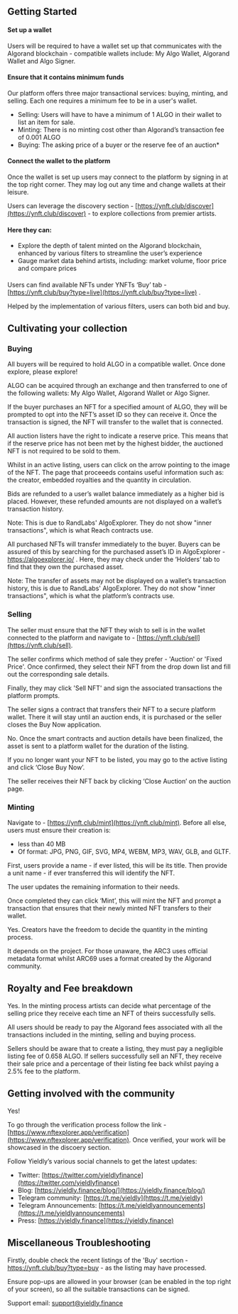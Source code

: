 ## Getting Started

<div faq="How can I get started with using the marketplace?">

#### Set up a wallet

Users will be required to have a wallet set up that communicates with the Algorand blockchain - compatible wallets include: My Algo Wallet, Algorand Wallet and Algo Signer.

#### Ensure that it contains minimum funds

Our platform offers three major transactional services: buying, minting, and selling. Each one requires a minimum fee to be in a user's wallet.

- Selling: Users will have to have a minimum of 1 ALGO in their wallet to list an item for sale.
- Minting: There is no minting cost other than Algorand’s transaction fee of 0.001 ALGO
- Buying: The asking price of a buyer or the reserve fee of an auction\*

#### Connect the wallet to the platform

Once the wallet is set up users may connect to the platform by signing in at the top right corner. They may log out any time and change wallets at their leisure.

</div>

<div faq="Where can I learn more about Algorand’s NFT ecosystem?">

Users can leverage the discovery section - [https://ynft.club/discover](https://ynft.club/discover) - to explore collections from premier artists.

#### Here they can:

- Explore the depth of talent minted on the Algorand blockchain, enhanced by various filters to streamline the user’s experience
- Gauge market data behind artists, including: market volume, floor price and compare prices

</div>

<div faq="Where can I find NFTs to acquire?">

#### 

Users can find available NFTs under YNFTs ‘Buy’ tab - [https://ynft.club/buy?type=live](https://ynft.club/buy?type=live) .

Helped by the implementation of various filters, users can both bid and buy.

</div>

## Cultivating your collection

### Buying

<div faq="How can I buy an NFT?">

All buyers will be required to hold ALGO in a compatible wallet. Once done explore, please explore!

ALGO can be acquired through an exchange and then transferred to one of the following wallets: My Algo Wallet, Algorand Wallet or Algo Signer.

</div>

<div faq="What happens once I purchase an NFT?">

If the buyer purchases an NFT for a specified amount of ALGO, they will be prompted to opt into the NFT’s asset ID so they can receive it. Once the transaction is signed, the NFT will transfer to the wallet that is connected.

</div>

<div faq="I was the highest bidder in an auction but did not win. Why is this?">

All auction listers have the right to indicate a reserve price. This means that if the reserve price has not been met by the highest bidder, the auctioned NFT is not required to be sold to them.

</div>

<div faq="How can I learn more about the NFT I intend to buy?">

Whilst in an active listing, users can click on the arrow pointing to the image of the NFT. The page that proceeeds contains useful information such as: the creator, embedded royalties and the quantity in circulation.

</div>

<div faq="I have been outbid, but my bid has not returned to my wallet. Why does this occur?">

Bids are refunded to a user’s wallet balance immediately as a higher bid is placed. However, these refunded amounts are not displayed on a wallet’s transaction history. 

Note: This is due to RandLabs' AlgoExplorer. They do not show "inner transactions", which is what Reach contracts use.

</div>

<div faq="I have purchased an NFT using the ‘Buy Now Function’ and it does not show in my wallet’s transaction history. What should I do?">

All purchased NFTs will transfer immediately to the buyer. Buyers can be assured of this by searching for the purchased asset’s ID in AlgoExplorer - https://algoexplorer.io/ . Here, they may check under the ‘Holders’ tab to find that they own the purchased asset.

Note: The transfer of assets may not be displayed on a wallet’s transaction history, this is due to RandLabs' AlgoExplorer. They do not show "inner transactions", which is what the platform’s contracts use.

</div>

### Selling

<div faq="How can I sell an NFT?">

The seller must ensure that the NFT they wish to sell is in the wallet connected to the platform and navigate to - [https://ynft.club/sell](https://ynft.club/sell).

The seller confirms which method of sale they prefer - 'Auction' or 'Fixed Price'. Once confirmed, they select their NFT from the drop down list and fill out the corresponding sale details.

Finally, they may click 'Sell NFT' and sign the associated transactions the platform prompts.

</div>

<div faq="What happens once I list an item for sale?">

The seller signs a contract that transfers their NFT to a secure platform wallet. There it will stay until an auction ends, it is purchased or the seller closes the Buy Now application.

</div>

<div faq="Can I edit my auction details?">

No. Once the smart contracts and auction details have been finalized, the asset is sent to a platform wallet for the duration of the listing.

</div>

<div faq="What should I do if I no longer want my NFT to be sold or listed?">

If you no longer want your NFT to be listed, you may go to the active listing and click ‘Close Buy Now’.

</div>

<div faq="The auction period has finished with no bidders, how may I retrieve my NFT?">

The seller receives their NFT back by clicking ‘Close Auction’ on the auction page.

</div>

### Minting

<div faq="How can I mint an NFT?">

Navigate to - [https://ynft.club/mint](https://ynft.club/mint). Before all else, users must ensure their creation is:

- less than 40 MB
- Of format: JPG, PNG, GIF, SVG, MP4, WEBM, MP3, WAV, GLB, and GLTF.

First, users provide a name - if ever listed, this will be its title. Then provide a unit name - if ever transferred this will identify the NFT.

The user updates the remaining information to their needs.

Once completed they can click ‘Mint’, this will mint the NFT and prompt a transaction that ensures that their newly minted NFT transfers to their wallet.

</div>

<div faq="Can I mint more than one NFT?">

Yes. Creators have the freedom to decide the quantity in the minting process.

</div>

<div faq="Which ARC Standard should l use?">

It depends on the project. For those unaware, the ARC3 uses official metadata format whilst ARC69 uses a format created by the Algorand community.

</div>

## Royalty and Fee breakdown

<div faq="Can creators control the royalties they receive?">

Yes. In the minting process artists can decide what percentage of the selling price they receive each time an NFT of theirs successfully sells.

</div>

<div faq="What fees should I consider when using the platform?">

All users should be ready to pay the Algorand fees associated with all the transactions included in the minting, selling and buying process.

Sellers should be aware that to create a listing, they must pay a negligible listing fee of 0.658 ALGO. If sellers successfully sell an NFT, they receive their sale price and a percentage of their listing fee back whilst paying a 2.5% fee to the platform.

</div>

## Getting involved with the community

<div faq="Can I get my personally minted NFT collection featured on the discovery page?">

Yes!

To go through the verification process follow the link - [https://www.nftexplorer.app/verification](https://www.nftexplorer.app/verification). Once verified, your work will be showcased in the discoery section.

</div>

<div faq="How can I be the first to know of what happens next?">

Follow Yieldly’s various social channels to get the latest updates:

- Twitter: [https://twitter.com/yieldlyfinance](https://twitter.com/yieldlyfinance)
- Blog: [https://yieldly.finance/blog/](https://yieldly.finance/blog/)
- Telegram community: [https://t.me/yieldly](https://t.me/yieldly)
- Telegram Announcements: [https://t.me/yieldlyannouncements](https://t.me/yieldlyannouncements)
- Press: [https://yieldly.finance](https://yieldly.finance)

</div>

## Miscellaneous Troubleshooting

<div faq="Whilst listing for a sale I have received the message ‘Application has failed to create’?">

Firstly, double check the recent listings of the 'Buy' secrtion - https://ynft.club/buy?type=buy - as the listing may have processed.

Ensure pop-ups are allowed in your browser (can be enabled in the top right of your screen), so all the suitable transactions can be signed.

</div>

<div faq="For additional troubleshooting support, please reach out to our support channel">
  
Support email: support@yieldly.finance 

</div>

</div>

